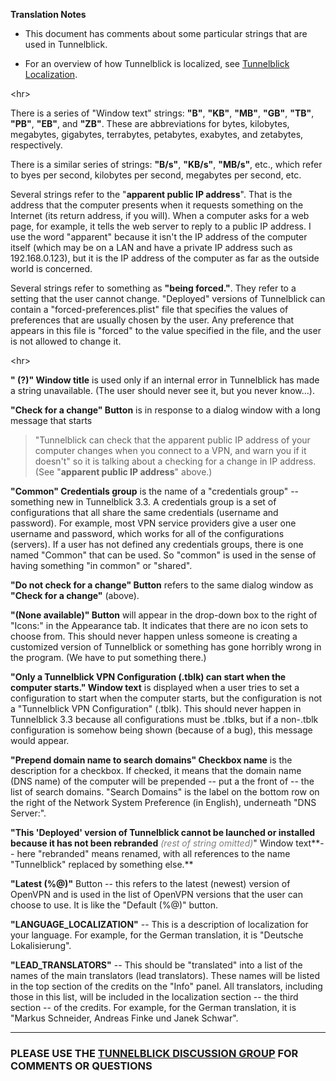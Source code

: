 **Translation Notes**



  * This document has comments about some particular strings that are used in Tunnelblick.

  * For an overview of how Tunnelblick is localized, see [Tunnelblick Localization](cLocalizeTranslate.md).



&lt;hr&gt;



There is a series of "Window text" strings: **"B"**, **"KB"**, **"MB"**, **"GB"**, **"TB"**, **"PB"**, **"EB"**, and **"ZB"**. These are abbreviations for bytes, kilobytes, megabytes, gigabytes, terrabytes, petabytes, exabytes, and zetabytes, respectively.

There is a similar series of strings: **"B/s"**, **"KB/s"**, **"MB/s"**, etc., which refer to byes per second, kilobytes per second, megabytes per second, etc.

Several strings refer to the "**apparent public IP address**". That is the address that the computer presents when it requests something on the Internet (its return address, if you will). When a computer asks for a web page, for example, it tells the web server to reply to a public IP address. I use the word "apparent" because it isn't the IP address of the computer itself (which may be on a LAN and have a private IP address such as 192.168.0.123), but it is the IP address of the computer as far as the outside world is concerned.

Several strings refer to something as **"being forced."**. They refer to a setting that the user cannot change. "Deployed" versions of Tunnelblick can contain a "forced-preferences.plist" file that specifies the values of preferences that are usually chosen by the user. Any preference that appears in this file is "forced" to the value specified in the file, and the user is not allowed to change it.



&lt;hr&gt;



**" (?)" Window title** is used only if an internal error in Tunnelblick has made a string unavailable. (The user should never see it, but you never know…).

**"Check for a change" Button** is in response to a dialog window with a long message that starts
> "Tunnelblick can check that the apparent public IP address of your computer changes when you connect to a VPN, and warn you if it doesn't"
so it is talking about a checking for a change in IP address. (See "**apparent public IP address**" above.)

**"Common" Credentials group** is the name of a "credentials group" -- something new in Tunnelblick 3.3. A credentials group is a set of configurations that all share the same credentials (username and password). For example, most VPN service providers give a user one username and password, which works for all of the configurations (servers). If a user has not defined any credentials groups, there is one named "Common" that can be used. So "common" is used in the sense of having something "in common" or "shared".

**"Do not check for a change" Button** refers to the same dialog window as **"Check for a change"** (above).

**"(None available)" Button** will appear in the drop-down box to the right of "Icons:" in the Appearance tab. It indicates that there are no icon sets to choose from. This should never happen unless someone is creating a customized version of Tunnelblick or something has gone horribly wrong in the program. (We have to put something there.)

**"Only a Tunnelblick VPN Configuration (.tblk) can start when the computer starts." Window text** is displayed when a user tries to set a configuration to start when the computer starts, but the configuration is not a "Tunnelblick VPN Configuration" (.tblk). This should never happen in Tunnelblick 3.3 because all configurations must be .tblks, but if a non-.tblk configuration is somehow being shown (because of a bug), this message would appear.

**"Prepend domain name to search domains" Checkbox name** is the description for a checkbox. If checked, it means that the domain name (DNS name) of the computer will be prepended -- put a the front of -- the list of search domains. "Search Domains" is the label on the bottom row on the right of the Network System Preference (in English), underneath "DNS Server:".

**"This 'Deployed' version of Tunnelblick cannot be  launched or installed because it has not been rebranded**<font color='grey'> <i>(rest of string omitted)</i></font>" Window text**-- here "rebranded" means renamed, with all references to the name "Tunnelblick" replaced by something else.**

**"Latest (%@)"** Button -- this refers to the latest (newest) version of OpenVPN and is used in the list of OpenVPN versions that the user can choose to use. It is like the "Default (%@)" button.

**"LANGUAGE\_LOCALIZATION"** -- This is a description of localization for your language. For example, for the German translation, it is "Deutsche Lokalisierung".

**"LEAD\_TRANSLATORS"** -- This should be "translated" into a list of the names of the main translators (lead translators). These names will be listed in the top section of the credits on the "Info" panel. All translators, including those in this list, will be included in the localization section -- the third section -- of the credits. For example, for the German translation, it is "Markus Schneider, Andreas Finke und Janek Schwar".



---

### PLEASE USE THE [TUNNELBLICK DISCUSSION GROUP](https://groups.google.com/forum/#!forum/tunnelblick-discuss) FOR COMMENTS OR QUESTIONS
